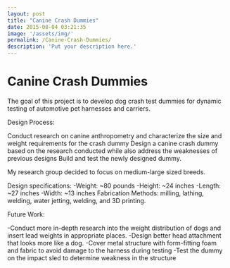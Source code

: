 ```yaml
---
layout: post
title: "Canine Crash Dummies"
date: 2015-08-04 03:21:35
image: '/assets/img/'
permalink: /Canine-Crash-Dummies/
description: 'Put your description here.'
---
```


# Canine Crash Dummies

The goal of this project is to develop dog crash test dummies for dynamic testing of automotive pet harnesses and carriers.

Design Process:

Conduct research on canine anthropometry and characterize the size and weight requirements for the crash dummy
Design a canine crash dummy based on the research conducted while also address the weaknesses of previous designs
Build and test the newly designed dummy.

My research group decided to focus on medium-large sized breeds.

Design specifications:
-Weight: ~80 pounds
-Height: ~24 inches
-Length: ~27 inches
-Width: ~13 inches
Fabrication Methods: milling, lathing, welding, water jetting, welding, and 3D printing.

Future Work:

-Conduct more in-depth research into the weight distribution of dogs and insert lead weights in appropriate places.
-Design better head attachment that looks more like a dog.
-Cover metal structure with form-fitting foam and fabric to avoid damage to the harness during testing
-Test the dummy on the impact sled to determine weakness in the structure
